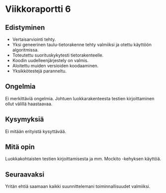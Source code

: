 # Viikkoraportti 6

## Edistyminen

* Vertaisarviointi tehty.
* Yksi geneerinen taulu-tietorakenne tehty valmiiksi ja otettu käyttöön algoritmissa.
* Toteutettu suorituskykytesti tietorakenteelle.
* Koodin uudelleenjärjestely on valmis.
* Aloitettu muiden versioiden koodaaminen.
* Yksikkötestejä paranneltu. 

## Ongelmia

Ei merkittäviä ongelmia. Johtuen luokkarakenteesta testien kirjoittaminen ollut välillä haastaavaa.

## Kysymyksiä

Ei mitään erityistä kysyttävää.

## Mitä opin

Luokkakohtaisten testien kirjoittamisesta ja mm. Mockito -kehyksen käyttöä. 


## Seuraavaksi

Yritän ehtiä saamaan kaikki suunnittelemani toiminnallisuudet valmiiksi.